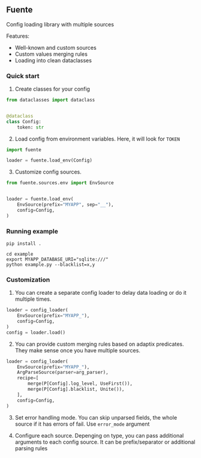 ## Fuente

Config loading library with multiple sources

Features:

* Well-known and custom sources
* Custom values merging rules
* Loading into clean dataclasses

### Quick start

1. Create classes for your config

```python
from dataclasses import dataclass


@dataclass
class Config:
    token: str
```

2. Load config from environment variables. Here, it will look for `TOKEN`

```python
import fuente

loader = fuente.load_env(Config)
```

3. Customize config sources. 

```python
from fuente.sources.env import EnvSource


loader = fuente.load_env(
    EnvSource(prefix="MYAPP", sep="__"), 
    config=Config,
)
```


### Running example

```shell
pip install .

cd example
export MYAPP_DATABASE_URI="sqlite:///"
python example.py --blacklist=x,y
```

### Customization


1. You can create a separate config loader to delay data loading or do it multiple times.

```python
loader = config_loader(
    EnvSource(prefix="MYAPP_"),
    config=Config,
)
config = loader.load()
```

2. You can provide custom merging rules based on adaptix predicates. 
They make sense once you have multiple sources.
```python
loader = config_loader(
    EnvSource(prefix="MYAPP_"),
    ArgParseSource(parser=arg_parser),
    recipe=[
        merge(P[Config].log_level, UseFirst()),
        merge(P[Config].blacklist, Unite()),
    ],
    config=Config,
)
```

3. Set error handling mode. You can skip unparsed fields, the whole source if it has errors of fail. Use `error_mode` argument

4. Configure each source. Depenging on type, you can pass additional arguments to each config source. It can be prefix/separator or additional parsing rules
